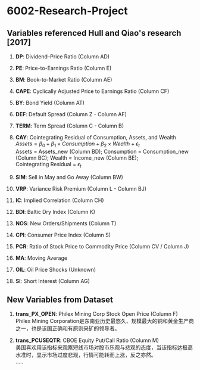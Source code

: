 # 6002-Research-Project



## Variables referenced Hull and Qiao's research [2017]

1. **DP**: Dividend–Price Ratio (Column AD) <br />

2. **PE**: Price-to-Earnings Ratio (Column E) <br />

3. **BM**: Book-to-Market Ratio (Column AE) <br />

4. **CAPE**: Cyclically Adjusted Price to Earnings Ratio (Column CF) <br />

5. **BY**: Bond Yield (Column AT) <br />

6. **DEF**: Default Spread (Column Z - Column AF) <br />

7. **TERM**: Term Spread (Column C - Column B) <br />

8. **CAY**: Cointegrating Residual of Consumption, Assets, and Wealth <br />
$Assets = \beta_0 + \beta_1\times Consumption + \beta_2\times Wealth + \epsilon_t$ <br />
Assets = Assets_new (Column BD); Consumption = Consumption_new (Column BC); Wealth = Income_new (Column BE); <br />
Cointegrating Residual = $\epsilon_t$

9. **SIM**: Sell in May and Go Away (Column BW) <br />

10. **VRP**: Variance Risk Premium (Column L - Column BJ) <br />

11. **IC**: Implied Correlation (Column CH) <br />

12. **BDI**: Baltic Dry Index (Column K) <br />

13. **NOS**: New Orders/Shipments (Column T) <br />

14. **CPI**: Consumer Price Index (Column S) <br />

15. **PCR**: Ratio of Stock Price to Commodity Price (Column CV / Column J) <br />

16. **MA**: Moving Average <br />

17. **OIL**: Oil Price Shocks (Unknown) <br />

18. **SI**: Short Interest (Column AG) <br />



## New Variables from Dataset

1. **trans_PX_OPEN**: Philex Mining Corp Stock Open Price (Column F) <br />
Philex Mining Corporation是东南亚历史最悠久、规模最大的铜和黄金生产商之一，也是该国正确和有原则采矿的领导者。<br />

2. **trans_PCUSEQTR**: CBOE Equity Put/Call Ratio (Column M) <br />
美国喜欢用该指标来观察短线市场对股市乐观与悲观的态度，当该指标达极高水准时，显示市场过度悲观，行情可能转而上涨，反之亦然。<br />
.....
